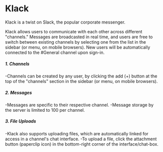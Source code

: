 # Klack

Klack is a twist on Slack, the popular corporate messenger.

Klack allows users to communicate with each other across different "channels." Messages are broadcasted
in real time, and users are free to switch between existing channels by selecting one from the list in
the sidebar (or menu, on mobile browsers). New users will be automatically connected to the #General
channel upon sign-in.

##### 1. Channels
-Channels can be created by any user, by clicking the add (+) button at the top of the "channels" section
in the sidebar (or menu, on mobile browsers).

##### 2. Messages
-Messages are specific to their respective channel.
-Message storage by the server is limited to 100 per channel.

##### 3. File Uploads
-Klack also supports uploading files, which are automatically linked for access in a channel's chat
interface.
-To upload a file, click the attachment button (paperclip icon) in the bottom-right corner of the
interface/chat-box.
